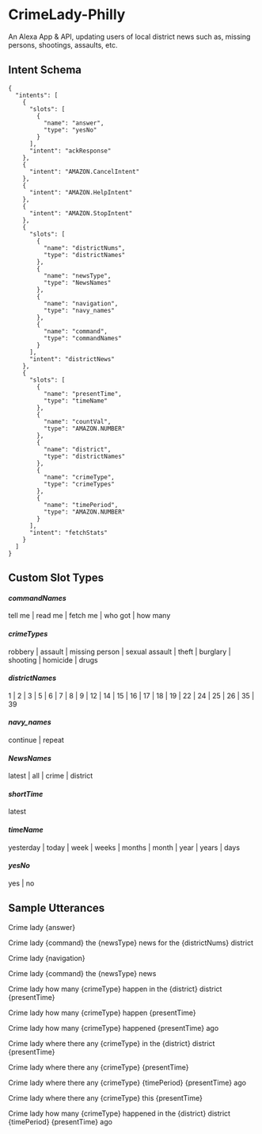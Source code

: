 # CrimeLady-Philly
An Alexa App & API, updating users of local district news such as, missing persons, shootings, assaults, etc.

## Intent Schema
```
{
  "intents": [
    {
      "slots": [
        {
          "name": "answer",
          "type": "yesNo"
        }
      ],
      "intent": "ackResponse"
    },
    {
      "intent": "AMAZON.CancelIntent"
    },
    {
      "intent": "AMAZON.HelpIntent"
    },
    {
      "intent": "AMAZON.StopIntent"
    },
    {
      "slots": [
        {
          "name": "districtNums",
          "type": "districtNames"
        },
        {
          "name": "newsType",
          "type": "NewsNames"
        },
        {
          "name": "navigation",
          "type": "navy_names"
        },
        {
          "name": "command",
          "type": "commandNames"
        }
      ],
      "intent": "districtNews"
    },
    {
      "slots": [
        {
          "name": "presentTime",
          "type": "timeName"
        },
        {
          "name": "countVal",
          "type": "AMAZON.NUMBER"
        },
        {
          "name": "district",
          "type": "districtNames"
        },
        {
          "name": "crimeType",
          "type": "crimeTypes"
        },
        {
          "name": "timePeriod",
          "type": "AMAZON.NUMBER"
        }
      ],
      "intent": "fetchStats"
    }
  ]
}
```
## Custom Slot Types

   #### *commandNames*
  
   tell me | read me | fetch me | who got | how many

   #### *crimeTypes*

   robbery | assault | missing person | sexual assault | theft | burglary | shooting | homicide | drugs

   #### *districtNames*

   1 | 2 | 3 | 5 | 6 | 7 | 8 | 9 | 12 | 14 | 15 | 16 | 17 | 18 | 19 | 22 | 24 | 25 | 26 | 35 | 39


  #### *navy_names*

  continue | repeat

  #### *NewsNames*

  latest | all | crime | district

  #### *shortTime*

  latest

 #### *timeName*

  yesterday | today | week | weeks | months | month | year | years | days

 #### *yesNo*
 
  yes | no


## Sample Utterances

  Crime lady {answer}
  
  Crime lady {command} the {newsType} news for the {districtNums} district
  
  Crime lady {navigation}
  
  Crime lady {command} the {newsType} news
  
  Crime lady how many {crimeType} happen in the {district} district {presentTime}
  
  Crime lady how many {crimeType} happen {presentTime}
  
  Crime lady how many {crimeType} happened {presentTime} ago
  
  Crime lady where there any {crimeType} in the {district} district {presentTime}
  
  Crime lady where there any {crimeType} {presentTime}
  
  Crime lady where there any {crimeType} {timePeriod} {presentTime} ago
  
  Crime lady where there any {crimeType} this {presentTime}
  
  Crime lady how many {crimeType} happened in the {district} district {timePeriod} {presentTime} ago
